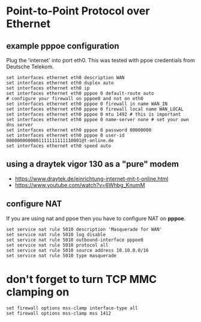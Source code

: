 # Point-to-Point Protocol over Ethernet

## example pppoe configuration
Plug the 'internet' into port eth0. This was tested with ppoe credentials from Deutsche Telekom.

```
set interfaces ethernet eth0 description WAN
set interfaces ethernet eth0 duplex auto
set interfaces ethernet eth0 ip
set interfaces ethernet eth0 pppoe 0 default-route auto
# configure your firewall on pppoe0 and not on eth0
set interfaces ethernet eth0 pppoe 0 firewall in name WAN_IN
set interfaces ethernet eth0 pppoe 0 firewall local name WAN_LOCAL
set interfaces ethernet eth0 pppoe 0 mtu 1492 # this is important
set interfaces ethernet eth0 pppoe 0 name-server none # set your own dns server
set interfaces ethernet eth0 pppoe 0 password 00000000
set interfaces ethernet eth0 pppoe 0 user-id 0000000000001111111111110001@t-online.de
set interfaces ethernet eth0 speed auto
```

## using a draytek vigor 130 as a "pure" modem
- https://www.draytek.de/einrichtung-internet-mit-t-online.html
- https://www.youtube.com/watch?v=6Whbg_KnumM

## configure NAT
If you are using nat and ppoe then you have to configure NAT on **pppoe**. 

```
set service nat rule 5010 description 'Masquerade for WAN'
set service nat rule 5010 log disable
set service nat rule 5010 outbound-interface pppoe0
set service nat rule 5010 protocol all
set service nat rule 5010 source address 10.10.0.0/16
set service nat rule 5010 type masquerade
```


# don't forget to turn TCP MMC clamping on
```
set firewall options mss-clamp interface-type all
set firewall options mss-clamp mss 1412
```
